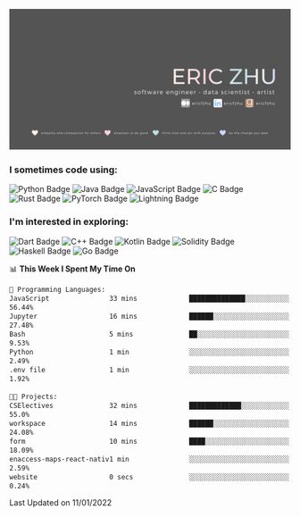 <!-- # Hey there! <img src="https://raw.githubusercontent.com/ericfzhu/ericfzhu/master/assets/wave.gif" width="30px"> -->

![](assets/banner.png)

<!-- Welcome to my Github profile! You can also find me at these sites below :) -->

[//]: <> (Some of the badges here are just for my own motivation purposes.)

<!-- [![Linkedin Badge](https://img.shields.io/badge/-ericfzhu-0A66C2?logo=linkedin&style=flat)](https://linkedin.com/in/ericfzhu/)
[![Medium Badge](https://img.shields.io/badge/-ericfzhu-000000?logo=medium&logoColor=white&style=flat)](https://medium.com/@ericfzhu)
[![goodreads Badge](https://img.shields.io/badge/-ericfzhu-372213?logo=goodreads&logoColor=white&style=flat)](https://goodreads.com/ericfzhu)
[![Kaggle Badge](https://img.shields.io/badge/-ericzfhu-20BEFF?logo=kaggle&logoColor=white&style=flat)](https://kaggle.com/ericfzhu)
[![LeetCode Badge](https://img.shields.io/badge/-ericfzhu-FFA116?logo=leetcode&logoColor=white&style=flat)](https://leetcode.com/ericfzhu/)
[![datacamp Badge](https://img.shields.io/badge/-ericfzhu-03EF62?logo=datacamp&logoColor=white&style=flat)](https://datacamp.com/profile/ericfzhu) -->

<!-- 
### My values

:blue_heart: Empathy and compassion for others

:purple_heart: Empower to do good

:green_heart: Think slow and act with purpose

:heart: Be the change you seek -->

### I sometimes code using:
<!-- 
#### Languages: -->

![Python Badge](https://img.shields.io/badge/-Python-14354C?logo=python&logoColor=white&style=flat)
![Java Badge](https://img.shields.io/badge/-Java-007396?logo=java&logoColor=white&style=flat)
![JavaScript Badge](https://img.shields.io/badge/-JavaScript-323330?logo=javascript&logoColor=F7DF1E&style=flat)
![C Badge](https://img.shields.io/badge/C-%2300599C.svg?logo=c&logoColor=white&style=flat)
![Rust Badge](https://img.shields.io/badge/-Rust-000000?logo=rust&style=flat)
![PyTorch Badge](https://img.shields.io/badge/-PyTorch-EE4C2C?logo=PyTorch&logoColor=white&style=flat)
![Lightning Badge](https://img.shields.io/badge/-Lightning-792EE5?logo=pytorch-lightning&logoColor=white&style=flat)
<!-- ![TypeScript Badge](https://img.shields.io/badge/-TypeScript-3178C6?logo=typescript&logoColor=white&style=flat) -->

<!-- 
#### Databases:

![Postgres Badge](https://img.shields.io/badge/-Postgres-316192?logo=postgresql&logoColor=white&style=flat)
![SQLite Badge](https://img.shields.io/badge/-SQLite-07405e?logo=sqlite&logoColor=white&style=flat)
![MongoDB Badge](https://img.shields.io/badge/-MongoDB-47A248?logo=mongodb&logoColor=white&style=flat) -->

<!-- #### Data Science / Machine Learning:

![pandas Badge](https://img.shields.io/badge/-pandas-150458?logo=pandas&logoColor=white&style=flat)
![NumPy Badge](https://img.shields.io/badge/-NumPy-013243?logo=numpy&logoColor=white&style=flat)
![scikit-learn Badge](https://img.shields.io/badge/-scikit%20learn-F7931E?logo=scikit-learn&logoColor=white&style=flat)
![TensorFlow Badge](https://img.shields.io/badge/-TensorFlow-FF6F00?logo=tensorflow&logoColor=white&style=flat)
![Keras Badge](https://img.shields.io/badge/-Keras-D00000?logo=Keras&logoColor=white&style=flat) -->

### I'm interested in exploring:

![Dart Badge](https://img.shields.io/badge/-Dart-0175C2?logo=dart&style=flat)
![C++ Badge](https://img.shields.io/badge/-C++-00599C?logo=c%2B%2B&logoColor=white&style=flat)
![Kotlin Badge](https://img.shields.io/badge/-Kotlin-7F52FF?logo=kotlin&logoColor=white&style=flat)
![Solidity Badge](https://img.shields.io/badge/-Solidity-363636?logo=solidity&logoColor=white&style=flat)
![Haskell Badge](https://img.shields.io/badge/-Haskell-5D4F85?logo=haskell&logoColor=white&style=flat)
![Go Badge](https://img.shields.io/badge/-Go-00ADD8?logo=go&logoColor=white&style=flat)

<!--START_SECTION:waka-->
📊 **This Week I Spent My Time On** 

```text
💬 Programming Languages: 
JavaScript               33 mins             ██████████████░░░░░░░░░░░   56.44% 
Jupyter                  16 mins             ██████░░░░░░░░░░░░░░░░░░░   27.48% 
Bash                     5 mins              ██░░░░░░░░░░░░░░░░░░░░░░░   9.53% 
Python                   1 min               ░░░░░░░░░░░░░░░░░░░░░░░░░   2.49% 
.env file                1 min               ░░░░░░░░░░░░░░░░░░░░░░░░░   1.92%

🐱‍💻 Projects: 
CSElectives              32 mins             █████████████░░░░░░░░░░░░   55.0% 
workspace                14 mins             ██████░░░░░░░░░░░░░░░░░░░   24.08% 
form                     10 mins             ████░░░░░░░░░░░░░░░░░░░░░   18.09% 
enaccess-maps-react-nativ1 min               ░░░░░░░░░░░░░░░░░░░░░░░░░   2.59% 
website                  0 secs              ░░░░░░░░░░░░░░░░░░░░░░░░░   0.24%

```


 Last Updated on 11/01/2022
<!--END_SECTION:waka-->

